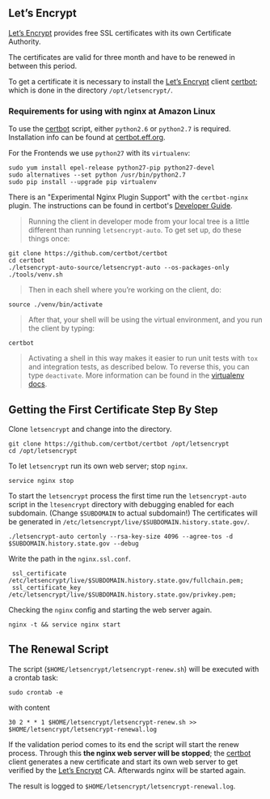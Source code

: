 ## Let’s Encrypt

[Let’s Encrypt] provides free SSL certificates with its own Certificate Authority.

The certificates are valid for three month and have to be renewed in between this period.

To get a certificate it is necessary to install the [Let’s Encrypt] client [certbot]; which is done in the directory `/opt/letsencrypt/`.

### Requirements for using with nginx at Amazon Linux

To use the [certbot] script, either `python2.6` or `python2.7` is required.  
Installation info can be found at [certbot.eff.org](https://certbot.eff.org/#centosrhel6-nginx).

For the Frontends we use `python27` with its `virtualenv`:

~~~shell
sudo yum install epel-release python27-pip python27-devel
sudo alternatives --set python /usr/bin/python2.7
sudo pip install --upgrade pip virtualenv
~~~

There is an "Experimental Nginx Plugin Support" with the `certbot-nginx` plugin. The instructions can be found in certbot's [Developer Guide](https://certbot.eff.org/docs/contributing.html#running-a-local-copy-of-the-client).

> Running the client in developer mode from your local tree is a little different than running `letsencrypt-auto`. To get set up, do these things once:

~~~shell
git clone https://github.com/certbot/certbot
cd certbot
./letsencrypt-auto-source/letsencrypt-auto --os-packages-only
./tools/venv.sh
~~~

> Then in each shell where you’re working on the client, do:

~~~shell
source ./venv/bin/activate
~~~

> After that, your shell will be using the virtual environment, and you run the client by typing:

~~~shell
certbot
~~~

> Activating a shell in this way makes it easier to run unit tests with `tox` and integration tests, as described below. To reverse this, you can type `deactivate`. More information can be found in the [virtualenv docs](https://virtualenv.pypa.io/).

## Getting the First Certificate Step By Step

Clone `letsencrypt` and change into the directory.

~~~shell
git clone https://github.com/certbot/certbot /opt/letsencrypt
cd /opt/letsencrypt
~~~

To let `letsencrypt` run its own web server; stop `nginx`.

~~~shell
service nginx stop
~~~

To start the `letsencrypt` process the first time run the `letsencrypt-auto` script in the `ltesencrypt` directory with debugging enabled for each subdomain. (Change `$SUBDOMAIN` to actual subdomain!)
The certificates will be generated in `/etc/letsencrypt/live/$SUBDOMAIN.history.state.gov/`.

~~~shell
./letsencrypt-auto certonly --rsa-key-size 4096 --agree-tos -d $SUBDOMAIN.history.state.gov --debug
~~~

Write the path in the `nginx.ssl.conf`.

     ssl_certificate      /etc/letsencrypt/live/$SUBDOMAIN.history.state.gov/fullchain.pem;
     ssl_certificate_key  /etc/letsencrypt/live/$SUBDOMAIN.history.state.gov/privkey.pem;

Checking the `nginx` config and starting the web server again.

~~~shell
nginx -t && service nginx start
~~~

## The Renewal Script

The script (`$HOME/letsencrypt/letsencrypt-renew.sh`) will be executed with a crontab task:

~~~shell
sudo crontab -e
~~~

with content

~~~text
30 2 * * 1 $HOME/letsencrypt/letsencrypt-renew.sh >> $HOME/letsencrypt/letsencrypt-renewal.log
~~~

If the validation period comes to its end the script will start the renew process. Through this __the nginx web server will be stopped__; the [certbot] client generates a new certificate and start its own web server to get verified by the [Let’s Encrypt] CA. Afterwards nginx will be started again.

The result is logged to `$HOME/letsencrypt/letsencrypt-renewal.log`.

[Let’s Encrypt]: https://letsencrypt.org/
[certbot]: https://github.com/certbot/certbot
